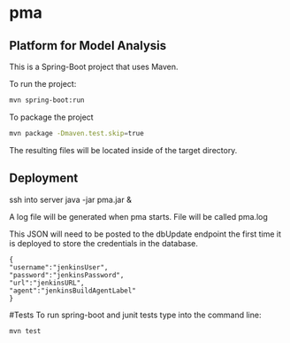 # pma
## Platform for Model Analysis

This is a Spring-Boot project that uses Maven.

To run the project:

```bash
mvn spring-boot:run
```

To package the project

```bash
mvn package -Dmaven.test.skip=true
```
The resulting files will be located inside of the target directory.

## Deployment
ssh into server
java -jar pma.jar &

A log file will be generated when pma starts. File will be called pma.log

This JSON will need to be posted to the dbUpdate endpoint the first time it is deployed to store the credentials in the database.
```
{
"username":"jenkinsUser",
"password":"jenkinsPassword",
"url":"jenkinsURL",
"agent":"jenkinsBuildAgentLabel"
}
```
#Tests
To run spring-boot and junit tests type into the command line:
```bash
mvn test
```
